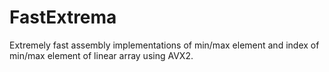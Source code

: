 # FastExtrema
Extremely fast assembly implementations of min/max element and index of min/max element of linear array using AVX2.
